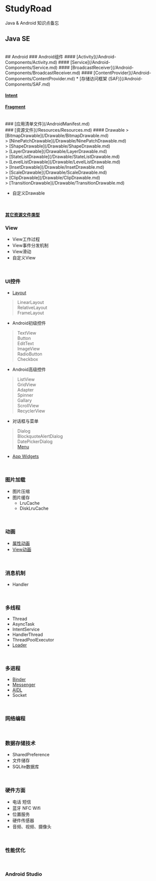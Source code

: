 # StudyRoad
Java &amp; Android 知识点备忘

## Java SE
<br>
## Android
### Android组件
#### [Activity](/Android-Components/Activity.md) 
#### [Service](/Android-Components/Service.md) 
#### [BroadcastReceiver](/Android-Components/BroadcastReceiver.md)
#### [ContentProvider](/Android-Components/ContentProvider.md)
* [存储访问框架 (SAF)](/Android-Components/SAF.md)

#### [Intent](/Android-Components/Intent.md)
#### [Fragment](/Android-Components/Fragment.md)
<br>
### [应用清单文件](/AndroidManifest.md)
<br>
### [资源文件](/Resources/Resources.md)
#### Drawable
> [BitmapDrawable](/Drawable/BitmapDrawable.md)<br>
> [NinePatchDrawable](/Drawable/NinePatchDrawable.md)<br>
> [ShapeDrawable](/Drawable/ShapeDrawable.md)<br>
> [LayerDrawable](/Drawable/LayerDrawable.md)<br>
> [StateListDrawable](/Drawable/StateListDrawable.md)<br>
> [LevelListDrawable](/Drawable/LevelListDrawable.md)<br>
> [InsetDrawable](/Drawable/InsetDrawable.md)<br>
> [ScaleDrawable](/Drawable/ScaleDrawable.md)<br>
> [ClipDrawable](/Drawable/ClipDrawable.md)<br>
> [TransitionDrawable](/Drawable/TransitionDrawable.md)<br>

* 自定义Drawable
<br>

#### [其它资源文件类型](/Resources/ResourceTypes.md)

### View
* View工作过程
* View事件分发机制
* View滑动
* 自定义View
<br>

### UI控件
* [Layout](/User-Interface/Layout.md)
> LinearLayout<br>
> RelativeLayout<br>
> FrameLayout<br>


* Android初级控件
> TextView<br>
> Button<br>
> EditText<br>
> ImageView<br>
> RadioButton<br>
> Checkbox<br>

* Android高级控件
> ListView<br>
> GridView<br>
> Adapter<br>
> Spinner<br>
> Gallary<br>
> ScrollView<br>
> RecyclerView<br>

* 对话框与菜单
> Dialog<br>
> BlockquoteAlertDialog<br>
> DatePickerDialog<br>
> [Menu](/User-Interface/Menu.md)<br>

* [App Widgets](/User-Interface/App%20Widgets.md)
<br>

### 图片加载
* 图片压缩
* 图片缓存
  * LruCache
  * DiskLruCache
<br>

### 动画
* [属性动画](/Animation/Property%20Animation.md)
* [View动画](/Animation/View%20Animation.md)
<br>

### 消息机制
* Handler
<br>

### 多线程
* Thread
* AsyncTask
* IntentService
* HandlerThread
* ThreadPoolExecutor
* [Loader](/Threads/Loader.md)
<br>

### 多进程
* [Binder](/IPC/Binder.md)
* [Messenger](/IPC/Messenger.md)
* [AIDL](/IPC/AIDL.md)
* Socket
<br>

### 网络编程
<br>

### 数据存储技术
* SharedPreference
* 文件储存
* SQLite数据库
<br>

### 硬件方面
* 电话 短信
* 蓝牙 NFC Wifi
* 位置服务
* 硬件传感器
* 音频、视频、摄像头
<br>

### 性能优化
<br>

### Android Studio
<br>

